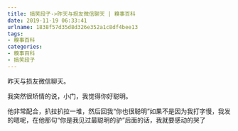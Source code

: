 ```yaml
---
title: 搞笑段子->昨天与损友微信聊天 | 糗事百科
date: 2019-11-19 06:33:41
urlname: 1838f57d35d8d326e352a1c8df4bee13
tags: 
- 糗事百科
categories:
- 糗事百科
- 搞笑段子
---
```

昨天与损友微信聊天。

我突然很矫情的说，小门，我觉得你好聪明。

他非常配合，扒拉扒拉一堆，然后回我“你也很聪明”如果不是因为我打字慢，我发的嗯呢，在他那句“你是我见过最聪明的驴”后面的话，我就要感动的哭了


